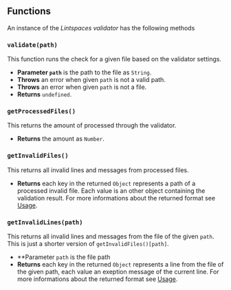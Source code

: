 ## Functions

An instance of the _Lintspaces validator_ has the following methods

### ```validate(path)```

This function runs the check for a given file based on the validator settings.

* **Parameter ```path```** is the path to the file as ```String```.
* **Throws** an error when given ```path``` is not a valid path.
* **Throws** an error when given ```path``` is not a file.
* **Returns** ```undefined```.

### ```getProcessedFiles()```

This returns the amount of processed through the validator.

* **Returns** the amount as ```Number```.

### ```getInvalidFiles()```

This returns all invalid lines and messages from processed files.

* **Returns** each key in the returned ```Object``` represents a path of a processed invalid file. Each value is an other object containing the validation result. For more informations about the returned format see [Usage](#usage).

### ```getInvalidLines(path)```

This returns all invalid lines and messages from the file of the given ```path```. This is just a shorter version of ```getInvalidFiles()[path]```.

* **Parameter ```path``` is the file path
* **Returns** each key in the returned ```Object``` represents a line from the file of the given path, each value an exeption message of the current line. For more informations about the returned format see [Usage](#usage).
